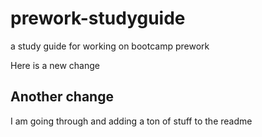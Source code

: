 # prework-studyguide

a study guide for working on bootcamp prework

Here is a new change

## Another change

I am going through and adding a ton of stuff to the readme 

